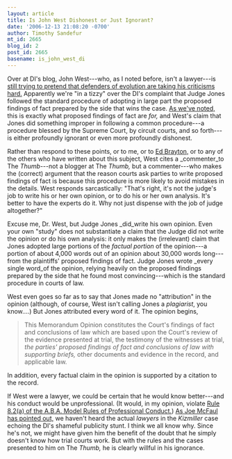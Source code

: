 ```yaml
---
layout: article
title: Is John West Dishonest or Just Ignorant?
date: '2006-12-13 21:08:20 -0700'
author: Timothy Sandefur
mt_id: 2665
blog_id: 2
post_id: 2665
basename: is_john_west_di
---
```

Over at DI's blog, John West---who, as I noted before, isn't a lawyer---is [still trying to pretend that defenders of evolution are taking his criticisms hard.](http://www.evolutionnews.org/2006/12/judge_jones_and_the_shattering.html) Apparently we're "in a tizzy" over the DI's complaint that Judge Jones followed the standard procedure of adopting in large part the proposed findings of fact prepared by the side that wins the case. [As we've noted,](/archives/2006/12/weekend-at-behe.html) this is exactly what proposed findings of fact are _for,_ and West's claim that Jones did something improper in following a common procedure---a procedure blessed by the Supreme Court, by circuit courts, and so forth---is either profoundly ignorant or even more profoundly dishonest.

Rather than respond to these points, or to me, or to [Ed Brayton,](http://scienceblogs.com/dispatches/2006/12/fisking_the_dis_study_on_the_d.php) or to any of the others who have written about this subject, West cites a _commenter_to The _Thumb_---not a blogger at The _Thumb,_ but a commenter---who makes the (correct) argument that the reason courts ask parties to write proposed findings of fact is because this procedure is more likely to avoid mistakes in the details. West responds sarcastically: "That's right, it's not the judge's job to write his or her own opinion, or to do his or her own analysis. It's better to have the experts do it. Why not just dispense with the job of judge altogether?"

Excuse me, Dr. West, but Judge Jones _did_write his own opinion. Even your own "study" does not substantiate a claim that the Judge did not write the opinion or do his own analysis: it only makes the (irrelevant) claim that Jones adopted large portions of the _factual portion_ of the opinion---a portion of about 4,000 words out of an opinion about 30,000 words long---from the plaintiffs' proposed findings of fact. Judge Jones wrote _every single word_of the opinion, relying heavily on the proposed findings prepared by the side that he found most convincing---which is the standard procedure in courts of law.

West even goes so far as to say that Jones made no "attribution" in the opinion (although, of course, West isn't calling Jones a _plagiarist_, you know....) But Jones attributed every word of it. The opinion begins,

> This Memorandum Opinion constitutes the Court's findings of fact and conclusions of law which are based upon the Court's review of the evidence presented at trial, the testimony of the witnesses at trial, _the parties' proposed findings of fact and conclusions of law with supporting briefs,_ other documents and evidence in the record, and applicable law.

In addition, every factual claim in the opinion is supported by a citation to the record.

If West were a lawyer, we could be certain that he would know better---and his conduct would be unprofessional. (It would, in my opinion, violate [Rule 8.2(a) of the A.B.A. Model Rules of Professional Conduct.](http://www.abanet.org/cpr/mrpc/rule_8_2.html)) [As Joe McFaul has pointed out,](http://brightline.typepad.com/law_evolution_science_and/2006/12/judge_jones_laz.html) we haven't heard the actual _lawyers_ in the _Kizmiller_ case echoing the DI's shameful publicity stunt. I think we all know why. Since he's not, we might have given him the benefit of the doubt that he simply doesn't know how trial courts work. But with the rules and the cases presented to him on The _Thumb,_ he is clearly willful in his ignorance.
